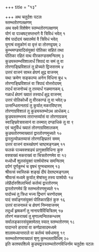 +++
title = "१३"

+++
अथ चतुर्दशः पटलः  
स्तम्भतोरणलक्षणम्  
अथ वक्ष्ये विशेषेण स्तम्भतोरणलक्षणम्  
योगं वा पञ्चषट्सप्तभागे वै त्रिविधं भवेत् १  
शेषं पादोदयं ख्यातमेवं वै त्रिविधं भवेत्  
युगाश्रं वसुकोणं वा वृत्तं वा तोरणद्वयम् २  
कुम्भमण्ड्यादिसंयुक्तं पोतिका सहितं तथा  
पोतिका रहितं वाथ वीरकाण्डसमन्वितम् ३  
कुड्यस्तम्भविशालार्धं त्रिपादं वा समं तु वा  
तोरणाङ्घ्रिविशालं तु प्रोच्यते द्विजसत्तम ४  
उत्तरं वाजनं साब्ज क्षेपणं क्षुद्र वाजनम्  
यथा क्रमेण सङ्कल्प्य अनेन विधिना बुध ५  
तोरणाङ्घ्रिविशालं वा त्रिपादं वोत्तरोदयम्  
तदर्धं वाजनोच्चं तु तस्यार्धं गळमानकम् ६  
गळार्धं क्षेपणं ख्यातं तस्यार्धं क्षुद्र वाजनम्  
उत्तरं पोतिकोर्ध्वे तु वीरकाण्डं तु वा भवेत् ७  
उत्सन्धितानताग्रं तु कुर्यात् मकरविष्टरम्  
तोरणाग्रविशालं तु कुड्यस्तम्भोऽथ आर्धकम् ८  
कुड्यस्तम्भस्य तारान्तर्व्यासं वा तोरणाग्रकम्  
स्वाङ्घ्रिवेत्रावसानं वा तस्मात् दण्डाधिकं तु वा ९  
एवं चतुर्विधं ख्यातं तोरणाग्रविशालकम्  
कुड्यतोरणमाख्यातं द्वारतोरणमुच्यते १०  
द्वारतुल्योन्नतव्यासं तोरणाङ्घ्रितरं समम्  
उत्तरं वाजनं वाब्जक्षेपणं चाष्टमङ्गळम् ११  
फलकं पञ्चवक्त्राढ्यं प्रागुक्तविधिना कुरु  
वक्त्राख्यं मकराख्यं वा चित्रतोरणमेव वा १२  
मध्योर्ध्वे शूलसंयुक्तं पार्श्वयोश्च समन्वितम्  
दर्पणं पूर्णकुम्भं च वृषभं युग्मचामरम् १३  
श्रीवत्सं स्वस्तिकं शङ्खं दीपं देवाष्टमङ्गलम्  
श्रीवत्सं मध्यमे कुर्यात् शेषांस्तु तस्य पार्श्वयोः १४  
लोहैर्दारुशिलाभिर्वा कर्तव्यं द्वारतोरणम्  
द्वारतोरणमेवं हि स्तम्भतोरणमुच्यते १५  
पादोच्चं तु त्रिधा भज्य द्विभागं चरणोदयम्  
पादं सर्वाङ्गसंयुक्तं पोतिकारहितं कुरु १६  
उत्तरं वाजनाब्जं च क्षेपणं निम्नवाजनम्  
तदूर्ध्वं झषकर्णं तु नानापत्रैर्विचित्रितम् १७  
तोरणं मकराख्यं तु मृणाल्यन्वितकन्धरम्  
सर्वालङ्कारसंयुक्तमेतत् स्यात् स्तम्भतोरणम् १८  
पादान्तरे हारायां वा कर्णप्रासादमध्यमे  
शालामध्यान्तराले वा कर्तव्यं सर्वधामसु १९  
स्तम्भतोरणमाख्यातं शृणु कुम्भलताविधिम् २०  
इति काश्यपशिल्पे कुड्यद्वारस्तम्भतोरणविधिर्नाम चतुर्दशः पटलः  
   
